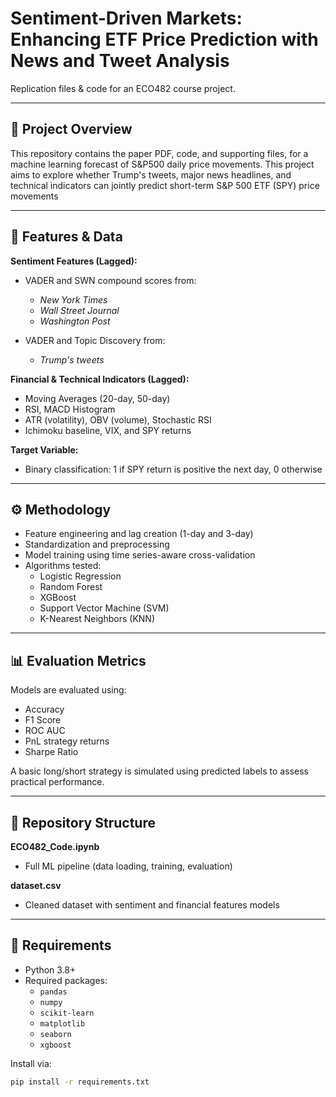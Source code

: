 # Sentiment-Driven Markets: Enhancing ETF Price Prediction with News and Tweet Analysis


Replication files & code for an ECO482 course project.

---

## 📄 Project Overview

This repository contains the paper PDF, code, and supporting files, for a machine learning forecast of S&P500 daily price movements. This project aims to explore whether Trump's tweets, major news headlines, and technical indicators can jointly predict short-term S&P 500 ETF (SPY) price movements

---

## 🧠 Features & Data

**Sentiment Features (Lagged):**
- VADER and SWN compound scores from:
  - *New York Times*
  - *Wall Street Journal*
  - *Washington Post*
 
- VADER and Topic Discovery from:
  - *Trump's tweets*

**Financial & Technical Indicators (Lagged):**
- Moving Averages (20-day, 50-day)
- RSI, MACD Histogram
- ATR (volatility), OBV (volume), Stochastic RSI
- Ichimoku baseline, VIX, and SPY returns

**Target Variable:**  
- Binary classification: 1 if SPY return is positive the next day, 0 otherwise

---

## ⚙️ Methodology

- Feature engineering and lag creation (1-day and 3-day)
- Standardization and preprocessing
- Model training using time series-aware cross-validation
- Algorithms tested:
  - Logistic Regression
  - Random Forest
  - XGBoost
  - Support Vector Machine (SVM)
  - K-Nearest Neighbors (KNN)

---

## 📊 Evaluation Metrics

Models are evaluated using:
- Accuracy
- F1 Score
- ROC AUC
- PnL strategy returns
- Sharpe Ratio

A basic long/short strategy is simulated using predicted labels to assess practical performance.

---

## 📁 Repository Structure

**ECO482_Code.ipynb**
- Full ML pipeline (data loading, training, evaluation) 

**dataset.csv**
- Cleaned dataset with sentiment and financial features models

---

## 🧪 Requirements

- Python 3.8+
- Required packages:
  - `pandas`
  - `numpy`
  - `scikit-learn`
  - `matplotlib`
  - `seaborn`
  - `xgboost`

Install via:

```bash
pip install -r requirements.txt
